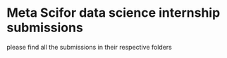 # Meta Scifor data science internship submissions 

please find all the submissions in their respective folders


